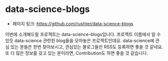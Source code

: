 # data-science-blogs

- 페이지 링크: https://github.com/rushter/data-science-blogs

이번에 소개해드릴 프로젝트는 data-science-blogs입니다. 프로젝트 이름에서 알 수 있듯
data-science 관련한 blog들을 모아놓은 프로젝트인데요. data-science에 관심 있는 분들은
한번 찾아보시고, 관심있는 블로그들은 RSS도 등록하면 좋을 것 같네요.
또 더 많은 정보를 갖고 있는 분이라면, Contribution도 하면 좋을 것 같습니다.
